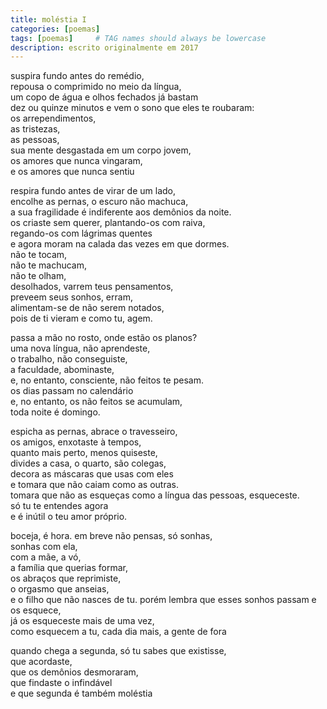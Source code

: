 ```yaml
---
title: moléstia I
categories: [poemas]
tags: [poemas]     # TAG names should always be lowercase
description: escrito originalmente em 2017
---
```



suspira fundo antes do remédio,  
repousa o comprimido no meio da língua,  
um copo de água e olhos fechados já bastam  
dez ou quinze minutos e vem o sono que eles te roubaram:  
os arrependimentos,   
as tristezas,  
as pessoas,  
sua mente desgastada em um corpo jovem,  
os amores que nunca vingaram,  
e os amores que nunca sentiu  


respira fundo antes de virar de um lado,   
encolhe as pernas, o escuro não machuca,  
a sua fragilidade é indiferente aos demônios da noite.   
os criaste sem querer, plantando-os com raiva,   
regando-os com lágrimas quentes  
e agora moram na calada das vezes em que dormes.  
não te tocam,  
não te machucam,  
não te olham,  
desolhados, varrem teus pensamentos,   
preveem seus sonhos, erram,     
alimentam-se de não serem notados,   
pois de ti vieram e como tu, agem.   


passa a mão no rosto, onde estão os planos?  
uma nova língua, não aprendeste,  
o trabalho, não conseguiste,  
a faculdade, abominaste,  
e, no entanto, consciente, não feitos te pesam.  
os dias passam no calendário  
e, no entanto, os não feitos se acumulam,   
toda noite é domingo.  


espicha as pernas, abrace o travesseiro,  
os amigos, enxotaste à tempos,  
quanto mais perto, menos quiseste,  
divides a casa, o quarto, são colegas,  
decora as máscaras que usas com eles  
e tomara que não caiam como as outras.  
tomara que não as esqueças 
como a língua das pessoas, esqueceste.  
só tu te entendes agora  
e é inútil o teu amor próprio.  


boceja, é hora.
em breve não pensas, só sonhas,  
sonhas com ela,  
com a mãe, a vó,  
a família que querias formar,   
os abraços que reprimiste,  
o orgasmo que anseias,  
e o filho que não nasces de tu.
porém lembra que esses sonhos passam e os esquece,  
já os esqueceste mais de uma vez,  
como esquecem a tu, cada dia mais, a gente de fora  

quando chega a segunda, só tu sabes que existisse,   
que acordaste,  
que os demônios desmoraram,  
que findaste o infindável   
e que segunda é também moléstia  
